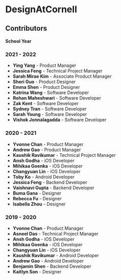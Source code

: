 # DesignAtCornell

## Contributors

#### School Year

### 2021 - 2022

- **Ying Yang** - Product Manager
- **Jessica Feng** - Technical Project Manager
- **Sarah Mirae Kim** - Associate Product Manager
- **Sheri Guo** - Product Designer
- **Emma Shen** - Product Designer
- **Katrina Wang** - Software Developer
- **Rohan Maheshwari** - Software Developer
- **Zak Kent** - Software Developer
- **Sydney Tran** - Software Developer
- **Sarah Young** - Software Developer
- **Vishok Jonnalagadda** - Software Developer 

### 2020 - 2021

- **Yvonne Chan** - Product Manager
- **Andrew Gao** - Product Manager 
- **Kaushik Ravikumar** - Technical Project Manager 
- **Ansh Godha** - iOS Developer 
- **Mihikaa Goenka** - iOS Developer 
- **Changyuan Lin** - iOS Developer 
- **Toby Ko** - Android Developer 
- **Jessica Feng** - Backend Developer 
- **Vaishnavi Gupta** - Backend Developer 
- **Buma Gana** - Designer
- **Rebecca Fu** - Designer 
- **Isabella Zhou** - Designer 

### 2019 - 2020

- **Yvonne Chan** - Product Manager 
- **Asneel Das** - Technical Project Manager 
- **Ansh Godha** - iOS Developer 
- **Mihikaa Goenka** - iOS Developer 
- **Changyuan Lin** - iOS Developer 
- **Kaushik Ravikumar** - Android Developer 
- **Andrew Gao** - Android Developer 
- **Benjamin Shen** - Backend Developer 
- **Kaitlyn Son** - Designer 

